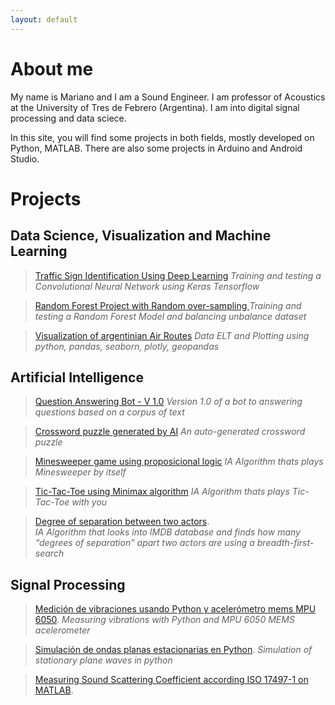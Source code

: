 ```yaml
---
layout: default
---
```

# About me

My name is Mariano and I am a Sound Engineer. I am professor of Acoustics at the University of Tres de Febrero (Argentina). I am into digital signal processing and data sciece.

In this site, you will find some projects in both fields, mostly developed on Python, MATLAB. There are also some projects in Arduino and Android Studio.

# Projects

## Data Science, Visualization and Machine Learning

>[Traffic Sign Identification Using Deep Learning](https://marouxet.github.io/cs50-traffic)
>_Training and testing a Convolutional Neural Network using Keras Tensorflow_

>[Random Forest Project with Random over-sampling ](https://marouxet.github.io/RandomForestProject.html)
>_Training and testing a Random Forest Model and balancing unbalance dataset_

>[Visualization of argentinian Air Routes](https://marouxet.github.io/VisualAeropuertos.html)
>_Data ELT and Plotting using python, pandas, seaborn, plotly, geopandas_


## Artificial Intelligence
>[Question Answering Bot - V 1.0](http://marouxet.github.io/questionans)
>_Version 1.0 of a bot to answering questions based on a corpus of text_

>[Crossword puzzle generated by AI](http://marouxet.github.io/cs50-crosswords)
>_An auto-generated crossword puzzle_

>[Minesweeper game using  proposicional logic](http://marouxet.github.io/cs50-buscaminas)
>_IA Algorithm thats plays Minesweeper by itself_

>[Tic-Tac-Toe using Minimax algorithm](http://marouxet.github.io/cs50-tateti)
>_IA Algorithm thats plays Tic-Tac-Toe with you_

>[Degree of separation between two actors](http://marouxet.github.io/cs50-degree).   
>_IA Algorithm that looks into IMDB database and finds how many “degrees of separation” apart two actors are using a breadth-first-search_


## Signal Processing

>[Medición de vibraciones usando Python y acelerómetro mems MPU 6050](http://marouxet.github.io/vibPythonMPU).
>_Measuring vibrations with Python and MPU 6050 MEMS acelerometer_

>[Simulación de ondas planas estacionarias en Python](http://marouxet.github.io/estacionarias).
>_Simulation of stationary plane waves in python_

>[Measuring Sound Scattering Coefficient according ISO 17497-1 on MATLAB](http://marouxet.github.io/tesis).





